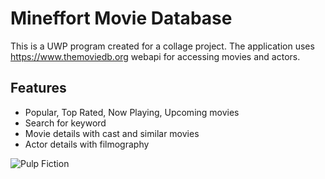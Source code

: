 # Mineffort Movie Database

This is a UWP program created for a collage project. The application uses https://www.themoviedb.org webapi for accessing movies and actors.

## Features
* Popular, Top Rated, Now Playing, Upcoming movies
* Search for keyword
* Movie details with cast and similar movies
* Actor details with filmography

![Pulp Fiction](https://preview.ibb.co/cA5GLd/mmdb1.jpg)
